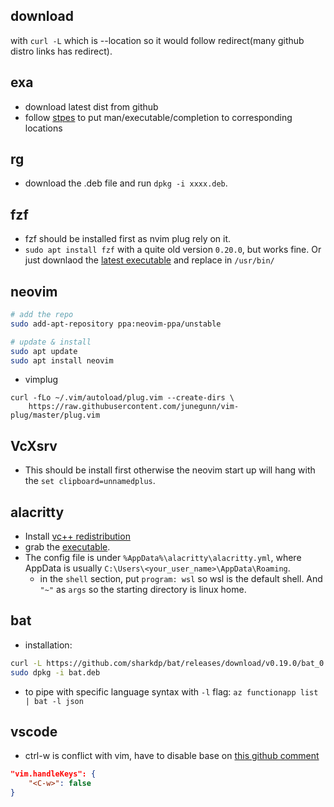 ## download
with `curl -L` which is --location so it would follow redirect(many github distro links has redirect).

## exa
* download latest dist from github
* follow [stpes](https://the.exa.website/install/linux) to put man/executable/completion to corresponding locations

## rg
* download the .deb file and run `dpkg -i xxxx.deb`.

## fzf
* fzf should be installed first as nvim plug rely on it.
* `sudo apt install fzf` with a quite old version `0.20.0`, but works fine. Or just downlaod the [latest executable](https://github.com/junegunn/fzf/releases?page=1) and replace in `/usr/bin/`


## neovim
```bash
# add the repo
sudo add-apt-repository ppa:neovim-ppa/unstable

# update & install
sudo apt update
sudo apt install neovim
```
* vimplug
```
curl -fLo ~/.vim/autoload/plug.vim --create-dirs \
    https://raw.githubusercontent.com/junegunn/vim-plug/master/plug.vim
```

## VcXsrv
* This should be install first otherwise the neovim start up will hang with the `set clipboard=unnamedplus`.

## alacritty
* Install [vc++ redistribution](https://docs.microsoft.com/en-us/cpp/windows/latest-supported-vc-redist?view=msvc-170)
* grab the [executable](https://github.com/alacritty/alacritty/releases).
* The config file is under `%AppData%\alacritty\alacritty.yml`, where AppData is usually `C:\Users\<your_user_name>\AppData\Roaming`.
    * in the `shell` section, put `program: wsl` so wsl is the default shell. And `"~"` as `args` so the starting directory is linux home.

## bat
* installation:
```bash
curl -L https://github.com/sharkdp/bat/releases/download/v0.19.0/bat_0.19.0_amd64.deb --output bat.deb
sudo dpkg -i bat.deb

```
* to pipe with specific language syntax with `-l` flag: `az functionapp list | bat -l json`


## vscode
* ctrl-w is conflict with vim, have to disable base on [this github comment](https://github.com/VSCodeVim/Vim/issues/2056#issuecomment-334899171)
```json
"vim.handleKeys": {
    "<C-w>": false
}
```
